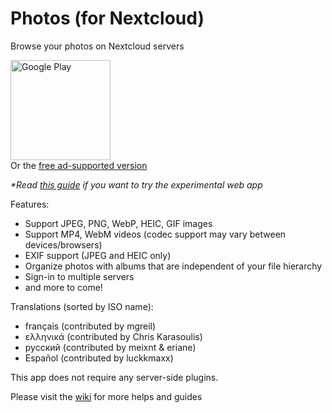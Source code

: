 # Photos (for Nextcloud)
Browse your photos on Nextcloud servers

[<img src="https://play.google.com/intl/en_us/badges/static/images/badges/en_badge_web_generic.png" alt="Google Play" width="160" />](https://play.google.com/store/apps/details?id=com.nkming.nc_photos.paid&referrer=utm_source%3Drepo)  
Or the [free ad-supported version](https://play.google.com/store/apps/details?id=com.nkming.nc_photos&referrer=utm_source%3Drepo)

*\*Read [this guide](https://gitlab.com/nkming2/nc-photos/-/wikis/Help/Web-App) if you want to try the experimental web app*

Features:
- Support JPEG, PNG, WebP, HEIC, GIF images
- Support MP4, WebM videos (codec support may vary between devices/browsers)
- EXIF support (JPEG and HEIC only)
- Organize photos with albums that are independent of your file hierarchy
- Sign-in to multiple servers
- and more to come!

Translations (sorted by ISO name):
- français (contributed by mgreil)
- ελληνικά (contributed by Chris Karasoulis)
- русский (contributed by meixnt & eriane)
- Español (contributed by luckkmaxx)

This app does not require any server-side plugins.

Please visit the [wiki](https://gitlab.com/nkming2/nc-photos/-/wikis/home) for more helps and guides
